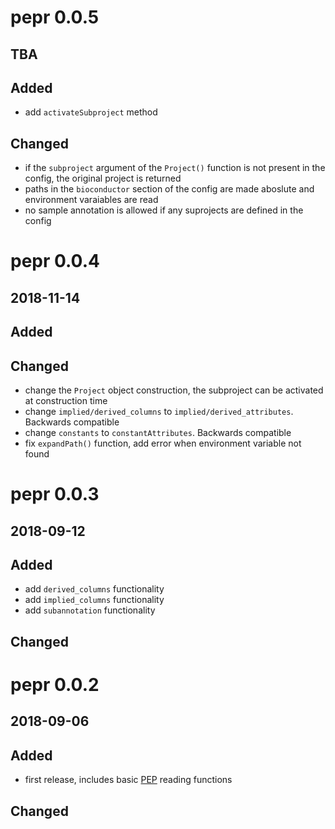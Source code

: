 # pepr 0.0.5

## TBA

## Added

* add `activateSubproject` method

## Changed

* if the `subproject` argument of the `Project()` function is not present in the config, the original project is returned
* paths in the `bioconductor` section of the config are made aboslute and environment varaiables are read
* no sample annotation is allowed if any suprojects are defined in the config


# pepr 0.0.4

## 2018-11-14

## Added

## Changed

* change the `Project` object construction, the subproject can be activated at construction time
* change `implied/derived_columns` to `implied/derived_attributes`. Backwards compatible
* change `constants` to `constantAttributes`. Backwards compatible
* fix `expandPath()` function, add error when environment variable not found


# pepr 0.0.3

## 2018-09-12

## Added

* add `derived_columns` functionality
* add `implied_columns` functionality
* add `subannotation` functionality
	
## Changed

# pepr 0.0.2 

## 2018-09-06

## Added

* first release, includes basic [PEP](https://pepkit.github.io/) reading functions

## Changed

